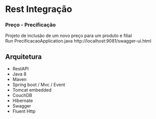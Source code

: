 # Rest Integração

### Preço - Precificação  
Projeto de inclusão de um novo preço para um produto e filial  
Run PrecificacaoApplication.java http://localhost:9081/swagger-ui.html  

## Arquitetura

* RestAPI
* Java 8
* Maven
* Spring boot / Mvc / Event
* Tomcat embedded
* CouchDB
* Hibernate
* Swagger
* Fluent Http

